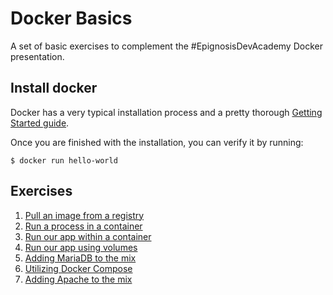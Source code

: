 # Docker Basics

A set of basic exercises to complement the #EpignosisDevAcademy Docker presentation.    

## Install docker

Docker has a very typical installation process and a pretty thorough [Getting Started guide](https://docs.docker.com/get-started/).

Once you are finished with the installation, you can verify it by running: 

    $ docker run hello-world

## Exercises

1. [Pull an image from a registry](./exercise-1-basics/README.md)
2. [Run a process in a container](./exercise-2-run/README.md)
3. [Run our app within a container](./exercise-3-dockerfile/README.md)
4. [Run our app using volumes](./exercise-4-volumes/README.md)
5. [Adding MariaDB to the mix](./exercise-5-mariadb/README.md)
6. [Utilizing Docker Compose](./exercise-6-compose-mariadb/README.md)
7. [Adding Apache to the mix](./exercise-7-compose-mariadb-httpd/README.md)
